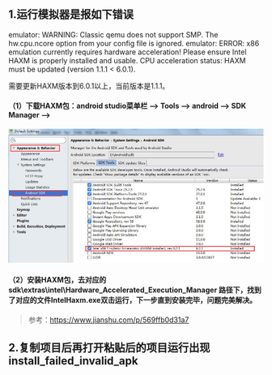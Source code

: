 ## 1.运行模拟器是报如下错误

emulator: WARNING: Classic qemu does not support SMP. The hw.cpu.ncore option from your config file is ignored.
emulator: ERROR: x86 emulation currently requires hardware acceleration!
Please ensure Intel HAXM is properly installed and usable.
CPU acceleration status: HAXM must be updated (version 1.1.1 < 6.0.1).

需要更新HAXM版本到6.0.1以上，当前版本是1.1.1。


#### （1）下载HAXM包：android studio菜单栏 ——> Tools ——> android ——> SDK Manager ——> 

![](/assets/1.AndroidStudio/androidStudioSDK.jpg)

#### （2）安装HAXM包，去对应的sdk\extras\intel\Hardware_Accelerated_Execution_Manager 路径下，找到了对应的文件IntelHaxm.exe双击运行，下一步直到安装完毕，问题完美解决。

> 参考：[https://www.jianshu.com/p/569ffb0d31a7
](https://www.jianshu.com/p/569ffb0d31a7
)


## 2.复制项目后再打开粘贴后的项目运行出现install_failed_invalid_apk

